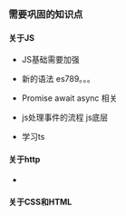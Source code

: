### 需要巩固的知识点

#### 关于JS

- JS基础需要加强 
- 新的语法 es789。。。

- Promise await async 相关
- js处理事件的流程 js底层
- 学习ts

#### 关于http

- 

#### 关于CSS和HTML

